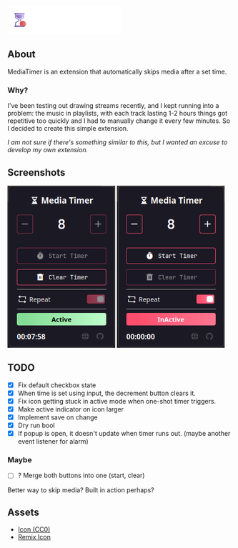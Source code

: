 ![Logo](https://github.com/thejayduck/media-timer-extension/blob/master/images/logo.png?raw=true)

## About

MediaTimer is an extension that automatically skips media after a set time.

### Why?

I've been testing out drawing streams recently, and I kept running into a problem: the music in playlists, with each track lasting 1-2 hours things got repetitive too quickly and I had to manually change it every few minutes. So I decided to create this simple extension.

_I am not sure if there's something similar to this, but I wanted an excuse to develop my own extension._

## Screenshots

<p>
    <img src="https://github.com/thejayduck/media-timer-extension/blob/master/images/image-active.png?raw=true" alt="Active State">
    <img src="https://github.com/thejayduck/media-timer-extension/blob/master/images/image-inactive.png?raw=true" alt="Inactive State">
</p>

## TODO

- [x] Fix default checkbox state
- [x] When time is set using input, the decrement button clears it.
- [x] Fix icon getting stuck in active mode when one-shot timer triggers.
- [x] Make active indicator on icon larger
- [x] Implement save on change
- [x] Dry run bool
- [x] If popup is open, it doesn't update when timer runs out. (maybe another event listener for alarm)

### Maybe

- [ ] ? Merge both buttons into one (start, clear)

Better way to skip media? Built in action perhaps?

## Assets

- [Icon (CC0)](https://www.svgrepo.com/svg/155032/sand-clock)
- [Remix Icon](https://remixicon.com/)
